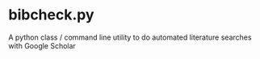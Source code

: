 # bibcheck.py
A python class / command line utility to do automated literature searches with Google Scholar
